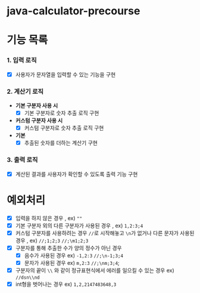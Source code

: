 # java-calculator-precourse

# 기능 목록

### 1. 입력 로직
- [x] 사용자가 문자열을 입력할 수 있는 기능을 구현

### 2. 계산기 로직
- **기본 구분자 사용 시**
    - [x] 기본 구분자로 숫자 추출 로직 구현
- **커스텀 구분자 사용 시**
    - [x] 커스텀 구분자로 숫자 추출 로직 구현
- **기본**
  - [x] 추출된 숫자를 더하는 계산기 구현

### 3. 출력 로직
- [x] 계산된 결과를 사용자가 확인할 수 있도록 출력 기능 구현

# 예외처리
- [x] 입력을 하지 않은 경우 , ex) `""`
- [x] 기본 구분자 외의 다른 구분자가 사용된 경우 , ex) `1,2:3;4` 
- [x] 커스텀 구분자를 사용하려는 경우  `//`로 시작해놓고 `\n`가 없거나 다른 문자가 사용된 경우 , ex) `//;1;2;3` `//;\m1;2;3`
- [x] 구분자를 통해 추출한 수가 양의 정수가 아닌 경우
  - [x] 음수가 사용된 경우 ex) `-1,2:3` `//;\n-1;3;4`
  - [x] 문자가 사용된 경우 ex) `m,2:3` `//;\nm;3;4`;
- [x] 구분자의 끝이 `\\` 와 같이 정규표현식에서 에러를 일으킬 수 있는 경우 ex) `//dsn\\nd`
- [x] int형을 벗어나는 경우 ex) `1,2,2147483648,3`
